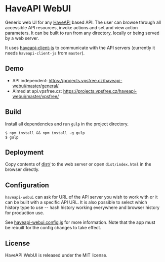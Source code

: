 HaveAPI WebUI
=============

Generic web UI for any [HaveAPI](https://github.com/vpsfreecz/haveapi)
based API. The user can browse through all accessible API resources, invoke
actions and set and view action parameters. It can be built to run from any
directory, locally or being served by a web server.

It uses [haveapi-client-js](https://github.com/vpsfreecz/haveapi-client-js) to
communicate with the API servers (currently it needs `haveapi-client-js` from `master`).

Demo
----

 - API independent: https://projects.vpsfree.cz/haveapi-webui/master/general/
 - Aimed at api.vpsfree.cz: https://projects.vpsfree.cz/haveapi-webui/master/vpsfree/

Build
-----

Install all dependencies and run `gulp` in the project directory.

    $ npm install && npm install -g gulp
    $ gulp

Deployment
----------

Copy contents of [dist/](dist/) to the web server or open `dist/index.html` in the
browser directly.

Configuration
-------------

`haveapi-webui` can ask for URL of the API server you wish to work with or it
can be built with a specific API URL. It is also possible to select which
history type to use -- hash history working everywhere and browser history
for production use.

See [haveapi-webui.config.js](haveapi-webui.config.js) for more information.
Note that the app must be rebuilt for the config changes to take effect.

License
-------

HaveAPI WebUI is released under the MIT license.
